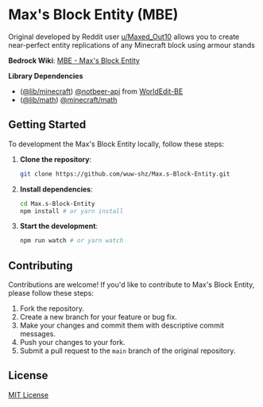 # Max's Block Entity (MBE)

Original developed by Reddit user [u/Maxed_Out10](https://www.reddit.com/user/Maxed_Out10/) allows you to create near-perfect entity replications of any Minecraft block using armour stands

**Bedrock Wiki**: [MBE - Max's Block Entity](https://wiki.bedrock.dev/commands/block-entities.html)

**Library Dependencies**
 - ([@lib/minecraft](./src//library/minecraft/)) [@notbeer-api](https://github.com/notbeer/Gametest-API-Wrapper) from [WorldEdit-BE](https://github.com/SIsilicon/WorldEdit-BE)
 - ([@lib/math](./src/library/math/)) [@minecraft/math](https://github.com/Mojang/minecraft-scripting-libraries)

## Getting Started

To development the Max's Block Entity locally, follow these steps:

1. **Clone the repository**:

   ```bash
   git clone https://github.com/wuw-shz/Max.s-Block-Entity.git
   ```

2. **Install dependencies**:

   ```bash
   cd Max.s-Block-Entity
   npm install # or yarn install
   ```

3. **Start the development**:

   ```bash
   npm run watch # or yarn watch
   ```

## Contributing

Contributions are welcome! If you'd like to contribute to Max's Block Entity, please follow these steps:

1. Fork the repository.
2. Create a new branch for your feature or bug fix.
3. Make your changes and commit them with descriptive commit messages.
4. Push your changes to your fork.
5. Submit a pull request to the `main` branch of the original repository.

## License

[MIT License](LICENSE)